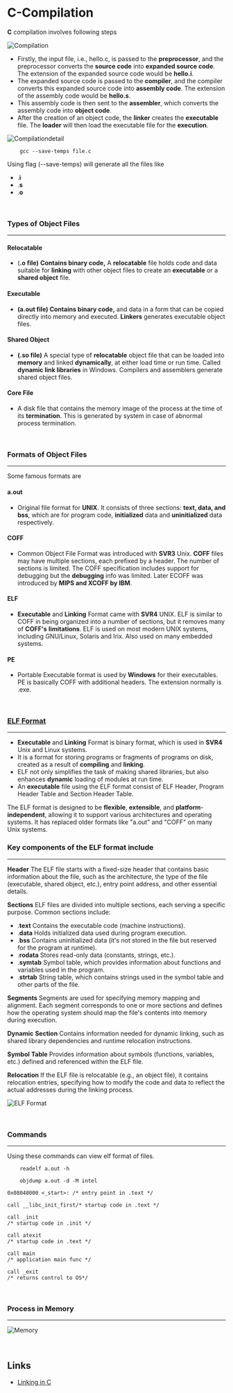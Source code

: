 # C-Compilation

**C** compilation involves following steps

<!-- image -->

![Compilation](../img/ccompilation.png)

<!-- Compilation detail -->

- Firstly, the input file, i.e., hello.c, is passed to the **preprocessor**, and the preprocessor converts the **source code** into **expanded source code**. The extension of the expanded source code would be **hello.i**.
- The expanded source code is passed to the **compiler**, and the compiler converts this expanded source code into **assembly code**. The extension of the assembly code would be **hello.s**.
- This assembly code is then sent to the **assembler**, which converts the assembly code into **object code**.
- After the creation of an object code, the **linker** creates the **executable** file. The **loader** will then load the executable file for the **execution**.

<!-- image -->

![Compilationdetail](../img/compilationc.jpg)

```
    gcc --save-temps file.c
```

Using flag (--save-temps) will generate all the files like 

- .**i**
- .**s**
- .**o**

<br>

### Types of Object Files
---

#### Relocatable 
- (**.o file)** **Contains binary code,** A **relocatable** file holds code and data suitable for **linking** with other object files to create an **executable** or a **shared object** file.

#### Executable

- **(a.out file) Contains binary code,** and data in a
form that can be copied directly into memory and executed. **Linkers**
generates executable object files.

#### Shared Object

- **(.so file)** A special type of **relocatable** object file
that can be loaded into **memory** and linked **dynamically**, at either load
time or run time. Called **dynamic link libraries** in Windows.
Compilers and assemblers generate shared object files.

#### Core File 

- A disk file that contains the memory image of the process at
the time of its **termination**. This is generated by system in case of
abnormal process termination.

<br>

### Formats of Object Files
---

Some famous formats are 

#### a.out

- Original file format for **UNIX**. It consists of three sections: **text, data, and bss**, which are for program code, **initialized** data and
**uninitialized** data respectively.

#### COFF

- Common Object File Format was introduced with **SVR3** Unix.
**COFF** files may have multiple sections, each prefixed by a
header. The number of sections is limited. The COFF
specification includes support for debugging but the **debugging**
info was limited. Later ECOFF was introduced by **MIPS and XCOFF by IBM**.

#### ELF

- **Executable** and **Linking** Format came with **SVR4** UNIX. ELF is
similar to COFF in being organized into a number of sections,
but it removes many of **COFF's** **limitations**. ELF is used on most
modern UNIX systems, including GNU/Linux, Solaris and Irix.
Also used on many embedded systems.

#### PE

- Portable Executable format is used by **Windows** for their executables. PE is basically COFF with additional headers. The extension normally is .exe.

<br>

### [ELF Format](http://www2.cs.uidaho.edu/~krings/CS270/Notes.S10/270-F10-04.pdf)
---

- **Executable** and **Linking** Format is binary format, which is used in
**SVR4** Unix and Linux systems.
- It is a format for storing programs or fragments of programs on
disk, created as a result of **compiling** and **linking**.
- ELF not only simplifies the task of making shared libraries, but
also enhances **dynamic** loading of modules at run time.
- An **executable** file using the ELF format consist of ELF Header,
Program Header Table and Section Header Table.

The ELF format is designed to be **flexible**, **extensible**, and **platform**-**independent**, allowing it to support various architectures and operating systems. It has replaced older formats like "a.out" and "COFF" on many Unix systems.

### Key components of the ELF format include
---

**Header** The ELF file starts with a fixed-size header that contains basic information about the file, such as the architecture, the type of the file (executable, shared object, etc.), entry point address, and other essential details.

**Sections** ELF files are divided into multiple sections, each serving a specific purpose. Common sections include:

- .**text** Contains the executable code (machine instructions).
- .**data** Holds initialized data used during program execution.
- .**bss** Contains uninitialized data (it's not stored in the file but reserved for the program at runtime).
- .**rodata** Stores read-only data (constants, strings, etc.).
- .**symtab** Symbol table, which provides information about functions and variables used in the program.
- .**strtab** String table, which contains strings used in the symbol table and other parts of the file.

**Segments** Segments are used for specifying memory mapping and alignment. Each segment corresponds to one or more sections and defines how the operating system should map the file's contents into memory during execution.

**Dynamic** **Section** Contains information needed for dynamic linking, such as shared library dependencies and runtime relocation instructions.

**Symbol** **Table** Provides information about symbols (functions, variables, etc.) defined and referenced within the ELF file.

**Relocation** If the ELF file is relocatable (e.g., an object file), it contains relocation entries, specifying how to modify the code and data to reflect the actual addresses during the linking process.

<!-- ELF image -->

![ELF Format](../img/elfformat.png)

<br>

### Commands
---

Using these commands can view elf format of files.

```
    readelf a.out -h
```

```
    objdump a.out -d -M intel
```

```
0x08048000 <_start>: /* entry point in .text */

call __libc_init_first/* startup code in .text */

call _init
/* startup code in .init */

call atexit
/* startup code in .text */

call main
/* application main func */

call _exit
/* returns control to OS*/
```

<br>

### Process in Memory
---

<!-- Process in memory image -->

![Memory](../img/memory.png)

<br>

## Links 

- [Linking in C](https://github.com/meharehsaan/system-programming/blob/master/linking/README.md)